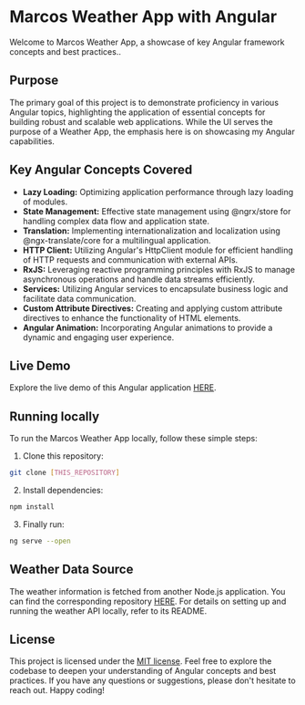 # Marcos Weather App with Angular
Welcome to Marcos Weather App, a showcase of key Angular framework concepts and best practices..

## Purpose
The primary goal of this project is to demonstrate proficiency in various Angular topics, highlighting the application of essential concepts for building robust and scalable web applications. While the UI serves the purpose of a Weather App, the emphasis here is on showcasing my Angular capabilities.

## Key Angular Concepts Covered
* **Lazy Loading:** Optimizing application performance through lazy loading of modules.
* **State Management:** Effective state management using @ngrx/store for handling complex data flow and application state.
* **Translation:** Implementing internationalization and localization using @ngx-translate/core for a multilingual application.
* **HTTP Client:** Utilizing Angular's HttpClient module for efficient handling of HTTP requests and communication with external APIs.
* **RxJS:** Leveraging reactive programming principles with RxJS to manage asynchronous operations and handle data streams efficiently.
* **Services:** Utilizing Angular services to encapsulate business logic and facilitate data communication.
* **Custom Attribute Directives:** Creating and applying custom attribute directives to enhance the functionality of HTML elements.
* **Angular Animation:** Incorporating Angular animations to provide a dynamic and engaging user experience.

## Live Demo
Explore the live demo of this Angular application [HERE](https://marcos-weather-app.web.app/weather).

## Running locally
To run the Marcos Weather App locally, follow these simple steps:

1. Clone this repository:
```bash
git clone [THIS_REPOSITORY]
```

2. Install dependencies:
```bash
npm install
```

3. Finally run:
```bash
ng serve --open
```

## Weather Data Source
The weather information is fetched from another Node.js application. You can find the corresponding repository [HERE](https://github.com/MarcosJanuario/weather-api/blob/main/README.md).
For details on setting up and running the weather API locally, refer to its README.

## License
This project is licensed under the [MIT license](https://opensource.org/license/mit/). Feel free to explore the codebase to deepen your understanding of Angular concepts and best practices. If you have any questions or suggestions, please don't hesitate to reach out. Happy coding!
